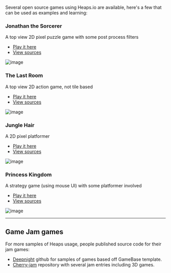 Several open source games using Heaps.io are available, here's a few that can be used as examples and learning:

### Jonathan the Sorcerer

A top view 2D pixel puzzle game with some post process filters

- [Play it here](http://ncannasse.fr/file/ld40)
- [View sources](https://github.com/ncannasse/ld40)

![image](https://user-images.githubusercontent.com/1022912/47554592-ee417380-d909-11e8-942b-6e283146667f.png)

### The Last Room

A top view 2D action game, not tile based

- [Play it here](http://ncannasse.fr/file/ld37)
- [View sources](https://github.com/ncannasse/ld37)

![image](https://user-images.githubusercontent.com/1022912/47556470-abce6580-d90e-11e8-8555-77e3ab99f30c.png)

### Jungle Hair

A 2D pixel platformer

- [Play it here](http://ncannasse.fr/file/ld32)
- [View sources](https://github.com/ncannasse/ld32)

![image](https://user-images.githubusercontent.com/1022912/47557372-ca356080-d910-11e8-80a1-f3a692e48fd0.png)

### Princess Kingdom

A strategy game (using mouse UI) with some platformer involved

- [Play it here](http://ncannasse.fr/file/ld28)
- [View sources](https://github.com/ncannasse/ld28)

![image](https://user-images.githubusercontent.com/1022912/47560681-32884000-d919-11e8-9d6e-47011896927a.png)

---
## Game Jam games

For more samples of Heaps usage, people published source code for their jam games:

* [Deepnight](https://github.com/deepnight/) github for samples of games based off GameBase template.
* [Cherry-jam](https://github.com/Yanrishatum/cherry-jam/) repository with several jam entries including 3D games.
